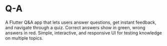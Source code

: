 # Q-A
A Flutter Q&amp;A app that lets users answer questions, get instant feedback, and navigate through a quiz. Correct answers show in green, wrong answers in red. Simple, interactive, and responsive UI for testing knowledge on multiple topics.
